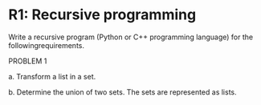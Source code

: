 # R1: Recursive programming
Write a recursive program (Python or C++ programming language) for the followingrequirements.

PROBLEM 1

a. Transform a list in a set.

b. Determine the union of two sets. The sets are represented as lists.
